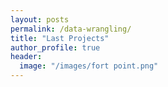 ```yaml
---
layout: posts
permalink: /data-wrangling/
title: "Last Projects"
author_profile: true
header:
  image: "/images/fort point.png"
---
```



